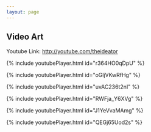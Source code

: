 ```yaml
---
layout: page
---
```


## Video Art

Youtube Link: <http://youtube.com/theideator>


{% include youtubePlayer.html id="r364HO0qDpU" %}



{% include youtubePlayer.html id="oGljVKwRfHg" %}



{% include youtubePlayer.html id="uvAC236t2nI" %}



{% include youtubePlayer.html id="RWFja_Y6XVg" %}



{% include youtubePlayer.html id="J1YeVvaMAmg" %}



{% include youtubePlayer.html id="QEGj65Uod2s" %}